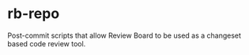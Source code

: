 rb-repo
=======

Post-commit scripts that allow Review Board to be used as a changeset based code review tool.
